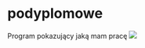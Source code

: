 # podyplomowe
Program pokazujący jaką mam pracę
![](https://th.bing.com/th/id/R.8b5c8deab917d9c04a60e10ce352979c?rik=40nnbWV%2bN0cGaQ&pid=ImgRaw&r=0)